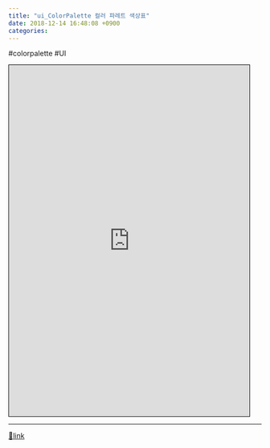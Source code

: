 ```yaml
---
title: "ui_ColorPalette 컬러 파레트 색상표"
date: 2018-12-14 16:48:08 +0900
categories: 
---
```

  

#colorpalette #UI

  
<iframe frameborder="1" height="700" src="https://mins01.github.io/ui_ColorPalette/" style="border-width: 1px; border-style: solid; border-color: rgb(0, 0, 0);" width="95%"></iframe>



  ***
[🔗link](http://www.mins01.com/mh/tech/read/1218)